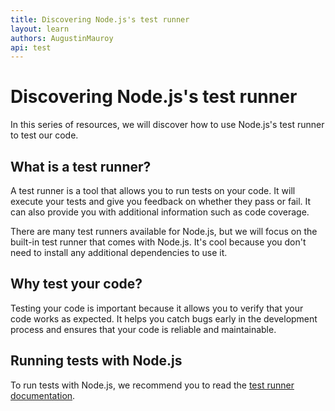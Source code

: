 ```yaml
---
title: Discovering Node.js's test runner
layout: learn
authors: AugustinMauroy
api: test
---
```


# Discovering Node.js's test runner

In this series of resources, we will discover how to use Node.js's test runner to test our code.

## What is a test runner?

A test runner is a tool that allows you to run tests on your code. It will execute your tests and give you feedback on whether they pass or fail. It can also provide you with additional information such as code coverage.

There are many test runners available for Node.js, but we will focus on the built-in test runner that comes with Node.js. It's cool because you don't need to install any additional dependencies to use it.

## Why test your code?

Testing your code is important because it allows you to verify that your code works as expected. It helps you catch bugs early in the development process and ensures that your code is reliable and maintainable.

## Running tests with Node.js

To run tests with Node.js, we recommend you to read the [test runner documentation](https://nodejs.org/docs/latest/api/test.html#test-runner).
